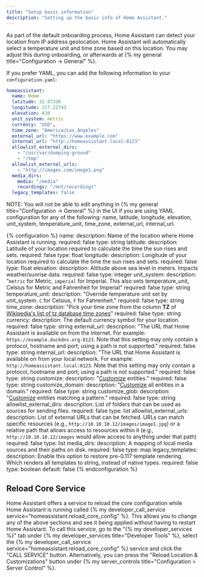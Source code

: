 ```yaml
---
title: "Setup basic information"
description: "Setting up the basic info of Home Assistant."
---
```


As part of the default onboarding process, Home Assistant can detect your location from IP address geolocation. Home Assistant will automatically select a temperature unit and time zone based on this location. You may adjust this during onboarding, or afterwards at {% my general title="Configuration -> General" %}.

If you prefer YAML, you can add the following information to your `configuration.yaml`:

```yaml
homeassistant:
  name: Home
  latitude: 32.87336
  longitude: 117.22743
  elevation: 430
  unit_system: metric
  currency: "USD",
  time_zone: "America/Los_Angeles"
  external_url: "https://www.example.com"
  internal_url: "http://homeassistant.local:8123"
  allowlist_external_dirs:
    - "/usr/var/dumping-ground"
    - "/tmp"
  allowlist_external_urls:
    - "http://images.com/image1.png"
  media_dirs:
    media: "/media"
    recordings: "/mnt/recordings"
  legacy_templates: false
```

NOTE: You will not be able to edit anything in {% my general title="Configuration -> General" %} in the UI if you are using YAML configuration for any of the following: name, latitude, longitude, elevation, unit_system, temperature_unit, time_zone, external_url, internal_url.

{% configuration %}
name:
  description: Name of the location where Home Assistant is running.
  required: false
  type: string
latitude:
  description: Latitude of your location required to calculate the time the sun rises and sets.
  required: false
  type: float
longitude:
  description: Longitude of your location required to calculate the time the sun rises and sets.
  required: false
  type: float
elevation:
  description: Altitude above sea level in meters. Impacts weather/sunrise data.
  required: false
  type: integer
unit_system:
  description: "`metric` for Metric, `imperial` for Imperial. This also sets temperature_unit, Celsius for Metric and Fahrenheit for Imperial"
  required: false
  type: string
temperature_unit:
  description: "Override temperature unit set by unit_system. `C` for Celsius, `F` for Fahrenheit."
  required: false
  type: string
time_zone:
  description: "Pick your time zone from the column **TZ** of [Wikipedia's list of tz database time zones](http://en.wikipedia.org/wiki/List_of_tz_database_time_zones)"
  required: false
  type: string
currency:
  description: The default currency symbol for your location.
  required: false
  type: string
external_url:
  description: "The URL that Home Assistant is available on from the internet. For example: `https://example.duckdns.org:8123`. Note that this setting may only contain a protocol, hostname and port; using a path is not supported."
  required: false
  type: string
internal_url:
  description: "The URL that Home Assistant is available on from your local network. For example: `http://homeassistant.local:8123`. Note that this setting may only contain a protocol, hostname and port; using a path is not supported."
  required: false
  type: string
customize:
  description: "[Customize](/docs/configuration/customizing-devices/) entities."
  required: false
  type: string
customize_domain:
  description: "[Customize](/docs/configuration/customizing-devices/) all entities in a domain."
  required: false
  type: string
customize_glob:
  description: "[Customize](/docs/configuration/customizing-devices/) entities matching a pattern."
  required: false
  type: string
allowlist_external_dirs:
  description: List of folders that can be used as sources for sending files.
  required: false
  type: list
allowlist_external_urls:
  description: List of external URLs that can be fetched. URLs can match specific resources (e.g., `http://10.10.10.12/images/image1.jpg`) or a relative path that allows access to resources within it (e.g., `http://10.10.10.12/images` would allow access to anything under that path)
  required: false
  type: list
media_dirs:
  description: A mapping of local media sources and their paths on disk.
  required: false
  type: map
legacy_templates:
  description: Enable this option to restore pre-0.117 template rendering. Which renders all templates to string, instead of native types.
  required: false
  type: boolean
  default: false
{% endconfiguration %}

## Reload Core Service

Home Assistant offers a service to reload the core configuration while Home Assistant is running called {% my developer_call_service service="homeassistant.reload_core_config" %}. This allows you to change any of the above sections and see it being applied without having to restart Home Assistant. To call this service, go to the "{% my developer_services %}" tab under {% my developer_services title="Developer Tools" %}, select the {% my developer_call_service service="homeassistant.reload_core_config" %} service and click the "CALL SERVICE" button. Alternatively, you can press the "Reload Location & Customizations" button under {% my server_controls title="Configuration > Server Control" %}.
